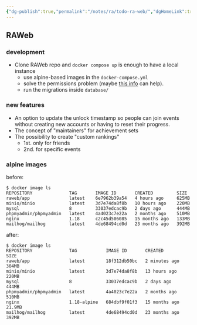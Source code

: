 ```yaml
---
{"dg-publish":true,"permalink":"/notes/ra/todo-ra-web/","dgHomeLink":true,"dgPassFrontmatter":false,"dgShowBacklinks":true,"dgShowLocalGraph":false}
---
```


## RAWeb

### development

- Clone RAWeb repo and `docker compose up` is enough to have a local instance
    - use alpine-based images in the `docker-compose.yml`
    - solve the permissions problem (maybe [this info](https://www.udemy.com/course/docker-mastery/learn/lecture/31063670#questions) can help).
    - run the migrations inside `database/`


### new features

- An option to update the unlock timestamp so people can join events without creating new accounts or having to reset their progress.
- The concept of "maintainers" for achievement sets
- The possibility to create "custom rankings"
    - 1st. only for friends
    - 2nd. for specific events


### alpine images

before:
```
$ docker image ls
REPOSITORY              TAG       IMAGE ID       CREATED         SIZE
raweb/app               latest    6e7962b39a54   4 hours ago     625MB
minio/minio             latest    3d7e74da8f8b   10 hours ago    220MB
mysql                   8         33037edcac9b   2 days ago      444MB
phpmyadmin/phpmyadmin   latest    4a4023c7e22a   2 months ago    510MB
nginx                   1.18      c2c45d506085   15 months ago   133MB
mailhog/mailhog         latest    4de68494cd0d   23 months ago   392MB
```

after:
```
$ docker image ls
REPOSITORY              TAG           IMAGE ID       CREATED         SIZE
raweb/app               latest        18f312db50bc   2 minutes ago   304MB
minio/minio             latest        3d7e74da8f8b   13 hours ago    220MB
mysql                   8             33037edcac9b   2 days ago      444MB
phpmyadmin/phpmyadmin   latest        4a4023c7e22a   2 months ago    510MB
nginx                   1.18-alpine   684dbf9f01f3   15 months ago   21.9MB
mailhog/mailhog         latest        4de68494cd0d   23 months ago   392MB

```

